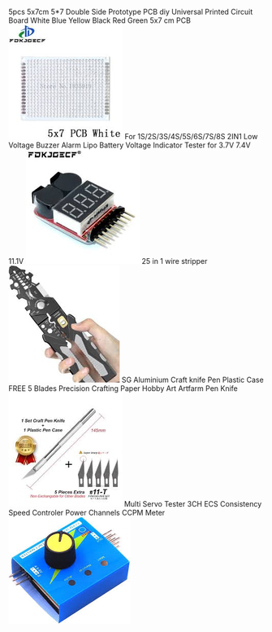 5pcs 5x7cm 5*7 Double Side Prototype PCB diy Universal Printed Circuit Board White Blue Yellow Black Red Green 5x7 cm PCB
![](Pasted%20image%2020241020023337.webp)
For 1S/2S/3S/4S/5S/6S/7S/8S 2IN1 Low Voltage Buzzer Alarm Lipo Battery Voltage Indicator Tester for 3.7V 7.4V 11.1V
![](Pasted%20image%2020241020023353.webp)
25 in 1 wire stripper
![](Pasted%20image%2020241020023408.webp)
SG Aluminium Craft knife Pen Plastic Case FREE 5 Blades Precision Crafting Paper Hobby Art Artfarm Pen Knife
![](Pasted%20image%2020241020023432.webp)
Multi Servo Tester 3CH ECS Consistency Speed Controler Power Channels CCPM Meter
![](Pasted%20image%2020241020023451.webp)